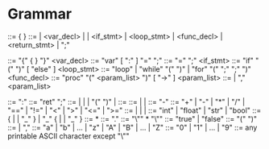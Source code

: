 # Grammar

<program>     ::= <statement> { <statement> }
<statement>   ::= <block>
              |   <var_decl>
              |   <assignment>
              |   <if_stmt>
              |   <loop_stmt>
              |   <func_decl>
              |   <return_stmt>
              |   <expr> ";"

<block>       ::= "{" { <statement> } "}"
<var_decl>    ::= "var" <identifier> [ ":" <type> ] "=" <expr> ";"
<assignment>  ::= <identifier> "=" <expr> ";"
<if_stmt>     ::= "if" "(" <expr> ")" <block> [ "else" <block> ]
<loop_stmt>   ::= "loop" <block>
              |   "while" "(" <expr> ")" <block>
              |   "for" "(" <expr> ";" <expr> ";" <expr> ")" <block>
<func_decl>   ::= "proc" <identifier> "(" <param_list> ")" [ "->" <type> ] <block>
<param_list>  ::= <param> | <param> "," <param_list>
<param>       ::= <identifier> ":" <type>
<return_stmt> ::= "ret" <expr> ";"
<expr>        ::= <literal>
              |   <identifier>
              |   <binary_expr>
              |   "(" <expr> ")"
              |   <func_call>
<binary_expr> ::= <expr> <operator> <expr>
<unary_expr>  ::= <negation> | <unary_op> <expr> | <expr> <unary_op>
<negation>    ::= "-" <expr>
<operator>    ::= "+" | "-" | "*" | "/" | "==" | "!=" | "<" | ">" | "<=" | ">="
<literal>     ::= <int> | <float> | <string> | <bool>
<type>        ::= "int" | "float" | "str" | "bool"
<identifier>  ::= <letter> { <letter> | <digit> | "_" } | "_" { <letter> | <digit> | "_" }
<integer>     ::= <digit>*
<float>       ::= <integer> "." <integer>
<string>      ::= "\"" <character>* "\""
<bool>        ::= "true" | "false"
<func_call>   ::= <identifier> "(" <expr_list> ")"
<expr_list>   ::= <expr> | <expr> "," <expr_list>
<letter>      ::= "a" | "b" | ... | "z" | "A" | "B" | ... | "Z"
<digit>       ::= "0" | "1" | ... | "9"
<character>   ::= any printable ASCII character except "\""
